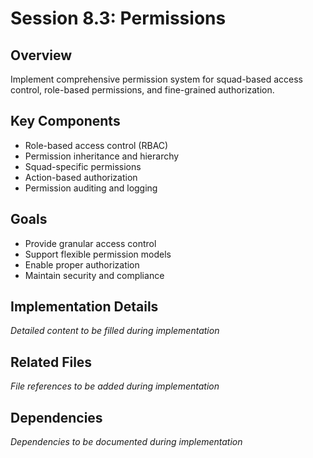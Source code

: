 # Session 8.3: Permissions

## Overview
Implement comprehensive permission system for squad-based access control, role-based permissions, and fine-grained authorization.

## Key Components
- Role-based access control (RBAC)
- Permission inheritance and hierarchy
- Squad-specific permissions
- Action-based authorization
- Permission auditing and logging

## Goals
- Provide granular access control
- Support flexible permission models
- Enable proper authorization
- Maintain security and compliance

## Implementation Details
*Detailed content to be filled during implementation*

## Related Files
*File references to be added during implementation*

## Dependencies
*Dependencies to be documented during implementation*